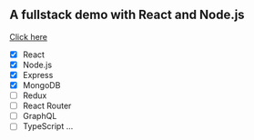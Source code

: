 ## A fullstack demo with React and Node.js

[Click here](https://mysterious-wildwood-58210.herokuapp.com/)

- [x] React  
- [x] Node.js  
- [x] Express  
- [x] MongoDB  
- [ ] Redux
- [ ] React Router
- [ ] GraphQL
- [ ] TypeScript
...   